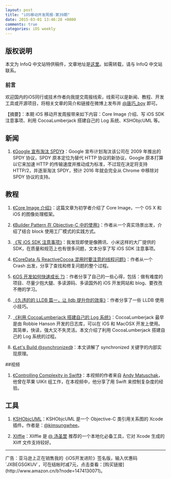 ```yaml
---
layout: post
title: "iOS移动开发周报-第39期"
date: 2015-03-01 13:46:28 +0800
comments: true
categories: iOS weekly
---
```


## 版权说明

本文为 InfoQ 中文站特供稿件，文章地址是[这里](http://www.infoq.com/cn/news/2015/02/core-image-introduction)。如需转载，请与 InfoQ 中文站联系。

### 前言

欢迎国内的iOS同行或技术作者向我提交周报线索，线索可以是新闻、教程、开发工具或开源项目，将相关文章的简介和链接在微博上发布并 [@唐巧_boy](http://weibo.com/tangqiaoboy) 即可。

【摘要】：本期 iOS 移动开发周报带来如下内容：Core Image 介绍、写 iOS SDK 注意事项、利用 CocoaLumberjack 搭建自己的 Log 系统、KSHObjcUML 等。

## 新闻

 1. [《Google 宣布淘汰 SPDY》](http://www.williamlong.info/archives/4142.html)：Google 宣布计划淘汰该公司在 2009 年推出的 SPDY 协议，SPDY 原本定位为替代 HTTP 协议的新协议，Google 原本打算以它来加速 HTTP 的传输速度并推动成为标准，不过现在决定将支持 HTTP/2，并逐渐淘汰 SPDY，预计 2016 年就会完全从 Chrome 中移除对 SPDY 协议的支持。

## 教程

 1. [《Core Image 介绍》](http://objccn.io/issue-21-6/)：这篇文章为初学者介绍了 Core Image，一个 OS X 和 iOS 的图像处理框架。

 1. [《Builder Pattern 在 Objective-C 中的使用》](http://limboy.me/ios/2015/02/07/builder-pattern.html)：作者从一个真实场景出发，介绍了结合 block 使用工厂模式的实践方式。

 1. [《写 iOS SDK 注意事项》](/2015/01/31/write-sdk-tips/)：我发现即使是像腾讯、小米这样的大厂提供的 SDK，在质量和规范上也有很多问题，文本分享了写 iOS SDK 注意事项。

 1. [《CoreData 与 ReactiveCocoa 混用时要注意的线程问题》](http://imtx.me/archives/1926.html)：作者从一个 Crash 出发，分享了查找和修复问题的整个过程。

 1. [《iOS 开发如何快速成长 ?》](http://www.jianshu.com/p/5adb536fd32b)：作者分享了自己的一些心得，包括：做有难度的项目、尽量少抱大腿、多读源码、多读国外的 iOS 开发网站和 blog、要孜孜不倦的学习。

 1. [《久违的的 LLDB 篇一，让 lldb 提升你的效率》](http://www.jianshu.com/p/f888db82fc27)：作者分享了一些 LLDB 使用小技巧。

 1. [《利用 CocoaLumberjack 搭建自己的 Log 系统》](http://nonomori.farbox.com/post/li-yong-cocoalumberjack-da-jian-zi-ji-de-log-xi-tong)：CocoaLumberjack 最早是由 Robbie Hanson 开发的日志库，可以在 iOS 和 MacOSX 开发上使用。其简单，快读，强大又不失灵活。本文介绍了利用 CocoaLumberjack 搭建自己的 Log 系统的过程。

 1. [《Let's Build @synchronized》](https://mikeash.com/pyblog/friday-qa-2015-02-20-lets-build-synchronized.html)：本文讲解了 synchronized 关键字的内部实现原理。

##视频

 1. [《Controlling Complexity in Swift》](http://realm.io/news/andy-matuschak-controlling-complexity/)：本视频的作者来自 [Andy Matuschak](https://twitter.com/andy_matuschak)，他曾在苹果 UIKit 组工作，在本视频中，他分享了用 Swift 来控制复杂度的经验。

## 工具

 1. [KSHObjcUML](https://github.com/kimsungwhee/KSHObjcUML)：KSHObjcUML 是一个 Objective-C 类引用关系图的 Xcode 插件。作者是：[@kimsungwhee](http://weibo.com/u/2289288323)。

 1. [Xliffie](https://itunes.apple.com/app/id961651406)：Xliffie 是 [@ 汤圣罡](http://weibo.com/lexrus) 推荐的一个本地化必备工具，它对 Xcode 生成的 Xliff 文件支持较好。

 <hr />
广告：亚马逊上正在销售我的《iOS开发进阶》签名版，输入优惠码`JXBEGSGKUV`，可在结帐时减7元，点击查看：[购买链接](http://www.amazon.cn/b?node=1474130071)。

